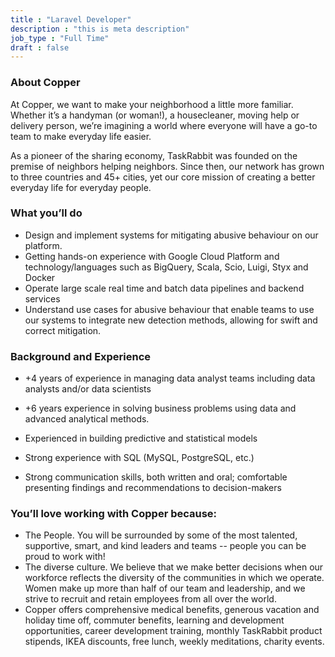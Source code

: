 ```yaml
---
title : "Laravel Developer"
description : "this is meta description"
job_type : "Full Time"
draft : false
---
```


### About Copper
At Copper, we want to make your neighborhood a little more familiar. Whether it’s a handyman
(or woman!), a housecleaner, moving help or delivery person, we’re imagining a world where everyone will
have a go-to team to make everyday life easier.

As a pioneer of the sharing economy, TaskRabbit was founded on the premise of neighbors helping neighbors.
Since then, our network has grown to three countries and 45+ cities, yet our core mission of creating a
better everyday life for everyday people.

### What you’ll do
* Design and implement systems for mitigating abusive behaviour on our platform.
* Getting hands-on experience with Google Cloud Platform and technology/languages such as BigQuery, Scala,
Scio, Luigi, Styx and Docker
* Operate large scale real time and batch data pipelines and backend services
* Understand use cases for abusive behaviour that enable teams to use our systems to integrate new
detection methods, allowing for swift and correct mitigation.

### Background and Experience
* +4 years of experience in managing data analyst teams including data analysts and/or data scientists

* +6 years experience in solving business problems using data and advanced analytical methods.
* Experienced in building predictive and statistical models
* Strong experience with SQL (MySQL, PostgreSQL, etc.)
* Strong communication skills, both written and oral; comfortable presenting findings and recommendations
to decision-makers

### You’ll love working with Copper because:
* The People. You will be surrounded by some of the most talented, supportive, smart, and kind leaders and
teams -- people you can be proud to work with!
* The diverse culture. We believe that we make better decisions when our workforce reflects the diversity
of the communities in which we operate. Women make up more than half of our team and leadership, and we
strive to recruit and retain employees from all over the world.
* Copper offers comprehensive medical benefits, generous vacation and holiday time off, commuter benefits,
learning and development opportunities, career development training, monthly TaskRabbit product stipends,
IKEA discounts, free lunch, weekly meditations, charity events.